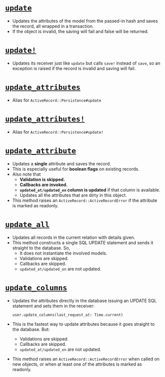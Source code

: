 # [`update`](https://apidock.com/rails/ActiveRecord/Persistence/update)

- Updates the attributes of the model from the passed-in hash and saves the record, all wrapped in a transaction.
- If the object is invalid, the saving will fail and false will be returned.

# [`update!`](https://apidock.com/rails/ActiveRecord/Persistence/update%21)

- Updates its receiver just like `update` but calls `save!` instead of `save`, so an exception is raised if the record is invalid and saving will fail.

# [`update_attributes`](https://apidock.com/rails/ActiveRecord/Persistence/update_attributes)

- Alias for `ActiveRecord::Persistence#update`

# [`update_attributes!`](https://apidock.com/rails/v5.2.3/ActiveRecord/Persistence/update_attributes%21)

- Alias for `ActiveRecord::Persistence#update!`

# [`update_attribute`](https://apidock.com/rails/ActiveRecord/Persistence/update_attribute)

- Updates a **single** attribute and saves the record.
- This is especially useful for **boolean flags** on existing records.
- Also note that
  - **Validation is skipped.**
  - **Callbacks are invoked.**
  - **`updated_at/updated_on` column is updated** if that column is available.
  - Updates all the attributes that are dirty in this object.
- This method raises an `ActiveRecord::ActiveRecordError` if the attribute is marked as readonly.

# [`update_all`](https://apidock.com/rails/ActiveRecord/Relation/update_all)

- Updates all records in the current relation with details given.
- This method constructs a single SQL UPDATE statement and sends it straight to the database. So,
  - It does not instantiate the involved models.
  - Validations are skipped.
  - Callbacks are skipped.
  - `updated_at/updated_on` are not updated.

# [`update_columns`](https://apidock.com/rails/ActiveRecord/Persistence/update_columns)

- Updates the attributes directly in the database issuing an UPDATE SQL statement and sets them in the receiver:

      user.update_columns(last_request_at: Time.current)

- This is the fastest way to update attributes because it goes straight to the database. But:
  - Validations are skipped.
  - Callbacks are skipped.
  - `updated_at/updated_on` are not updated.
- This method raises an `ActiveRecord::ActiveRecordError` when called on new objects, or when at least one of the attributes is marked as readonly.
